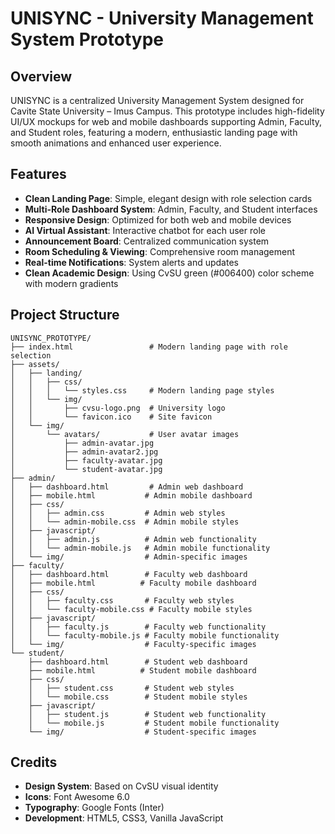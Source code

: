 # UNISYNC - University Management System Prototype

## Overview
UNISYNC is a centralized University Management System designed for Cavite State University – Imus Campus. This prototype includes high-fidelity UI/UX mockups for web and mobile dashboards supporting Admin, Faculty, and Student roles, featuring a modern, enthusiastic landing page with smooth animations and enhanced user experience.

## Features
- **Clean Landing Page**: Simple, elegant design with role selection cards
- **Multi-Role Dashboard System**: Admin, Faculty, and Student interfaces
- **Responsive Design**: Optimized for both web and mobile devices
- **AI Virtual Assistant**: Interactive chatbot for each user role
- **Announcement Board**: Centralized communication system
- **Room Scheduling & Viewing**: Comprehensive room management
- **Real-time Notifications**: System alerts and updates
- **Clean Academic Design**: Using CvSU green (#006400) color scheme with modern gradients

## Project Structure
```
UNISYNC_PROTOTYPE/
├── index.html                 # Modern landing page with role selection
├── assets/
│   ├── landing/
│   │   ├── css/
│   │   │   └── styles.css     # Modern landing page styles
│   │   └── img/
│   │       ├── cvsu-logo.png  # University logo
│   │       └── favicon.ico    # Site favicon
│   └── img/
│       └── avatars/           # User avatar images
│           ├── admin-avatar.jpg
│           ├── admin-avatar2.jpg
│           ├── faculty-avatar.jpg
│           └── student-avatar.jpg
├── admin/
│   ├── dashboard.html         # Admin web dashboard
│   ├── mobile.html           # Admin mobile dashboard
│   ├── css/
│   │   ├── admin.css         # Admin web styles
│   │   └── admin-mobile.css  # Admin mobile styles
│   ├── javascript/
│   │   ├── admin.js          # Admin web functionality
│   │   └── admin-mobile.js   # Admin mobile functionality
│   └── img/                  # Admin-specific images
├── faculty/
│   ├── dashboard.html        # Faculty web dashboard
│   ├── mobile.html          # Faculty mobile dashboard
│   ├── css/
│   │   ├── faculty.css       # Faculty web styles
│   │   └── faculty-mobile.css # Faculty mobile styles
│   ├── javascript/
│   │   ├── faculty.js        # Faculty web functionality
│   │   └── faculty-mobile.js # Faculty mobile functionality
│   └── img/                  # Faculty-specific images
└── student/
    ├── dashboard.html        # Student web dashboard
    ├── mobile.html          # Student mobile dashboard
    ├── css/
    │   ├── student.css       # Student web styles
    │   └── mobile.css        # Student mobile styles
    ├── javascript/
    │   ├── student.js        # Student web functionality
    │   └── mobile.js         # Student mobile functionality
    └── img/                  # Student-specific images
```
## Credits
- **Design System**: Based on CvSU visual identity
- **Icons**: Font Awesome 6.0
- **Typography**: Google Fonts (Inter)
- **Development**: HTML5, CSS3, Vanilla JavaScript
